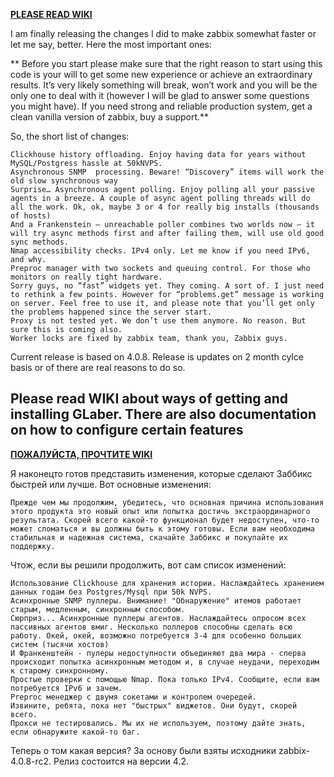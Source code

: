 **[PLEASE READ WIKI](https://gitlab.com/mikler/glaber/wikis/home)**

I am finally releasing the changes I did to make zabbix somewhat faster or let me say, better. Here the most important ones:

**  Before you start please make sure that the right reason to start using this code is your will to get some new experience or achieve an extraordinary results. It’s very likely something will break, won’t work and you will be the only one to deal with it (however I will be glad to answer some questions you might have). If you need strong and reliable production system, get a clean vanilla version of zabbix, buy a support.**

So, the short list of changes:

    Clickhouse history offloading. Enjoy having data for years without MySQL/Postgress hassle at 50kNVPS.
    Asynchronous SNMP  processing. Beware! “Discovery” items will work the old slow synchronous way
    Surprise… Asynchronous agent polling. Enjoy polling all your passive agents in a breeze. A couple of async agent polling threads will do all the work. Ok, ok, maybe 3 or 4 for really big installs (thousands of hosts)
    And a Frankenstein – unreachable poller combines two worlds now – it will try async methods first and after failing them, will use old good sync methods.
    Nmap accessibility checks. IPv4 only. Let me know if you need IPv6, and why.
    Preproc manager with two sockets and queuing control. For those who monitors on really tight hardware.
    Sorry guys, no “fast” widgets yet. They coming. A sort of. I just need to rethink a few points. However for “problems.get” message is working on server. Feel free to use it, and please note that you’ll get only the problems happened since the server start.
    Proxy is not tested yet. We don’t use them anymore. No reason. But sure this is coming also.
    Worker locks are fixed by zabbix team, thank you, Zabbix guys.

Current release is based on 4.0.8. Release is updates on 2 month cylce basis or of there are real reasons to do so.


Please read WIKI about ways of getting and installing GLaber.
There are also documentation on how to configure certain features
---
**[ПОЖАЛУЙСТА, ПРОЧТИТЕ WIKI](https://gitlab.com/mikler/glaber/wikis/home)**

Я наконецто готов представить изменения, которые сделают Заббикс быстрей или лучше.
Вот основные изменения:
~~~~
Прежде чем мы продолжим, убедитесь, что основная причина использования этого продукта это новый опыт или попытка достичь экстраординарного результата. Скорей всего какой-то функционал будет недоступен, что-то может сломаться и вы должны быть к этому готовы. Если вам необходима стабильная и надежная система, скачайте Заббикс и покупайте их поддержку.
~~~~
Чтож, если вы решили продолжить, вот сам список изменений:
~~~~
Использование Clickhouse для хранения истории. Наслаждайтесь хранением данных годам без Postgres/Mysql при 50k NVPS.
Асинхронные SNMP пуллеры. Внимание! "Обнаружение" итемов работает старым, медленным, синхронным способом.
Сюрприз... Асинхронные пуллеры агентов. Наслаждайтесь опросом всех пассивных агентов вмиг. Несколько поллеров способны сделать всю работу. Окей, окей, возможно потребуется 3-4 для особенно больших систем (тысячи хостов)
И Франкенштейн - пулеры недоступности объединяют два мира - сперва происходит попытка асинхронным методом и, в случае неудачи, переходим к старому синхронному.
Простые проверки с помощью Nmap. Пока только IPv4. Сообщите, если вам потребуется IPv6 и зачем.
Preproc менеджер с двумя сокетами и контролем очередей.
Извините, ребята, пока нет "быстрых" виджетов. Они будут, скорей всего.
Прокси не тестировались. Мы их не используем, поэтому дайте знать, если обнаружите какой-то баг.
~~~~
Теперь о том какая версия?
За основу были взяты исходники zabbix-4.0.8-rc2. Релиз состоится на версии 4.2.
